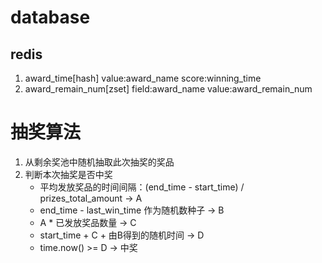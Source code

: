 # database
## redis 
1. award_time[hash] value:award_name  score:winning_time
2. award_remain_num[zset]  field:award_name  value:award_remain_num

# 抽奖算法
1. 从剩余奖池中随机抽取此次抽奖的奖品
2. 判断本次抽奖是否中奖
   - 平均发放奖品的时间间隔：(end_time - start_time) / prizes_total_amount  -> A
   - end_time - last_win_time 作为随机数种子 -> B
   - A * 已发放奖品数量 -> C
   - start_time + C + 由B得到的随机时间 -> D
   - time.now() >= D -> 中奖
